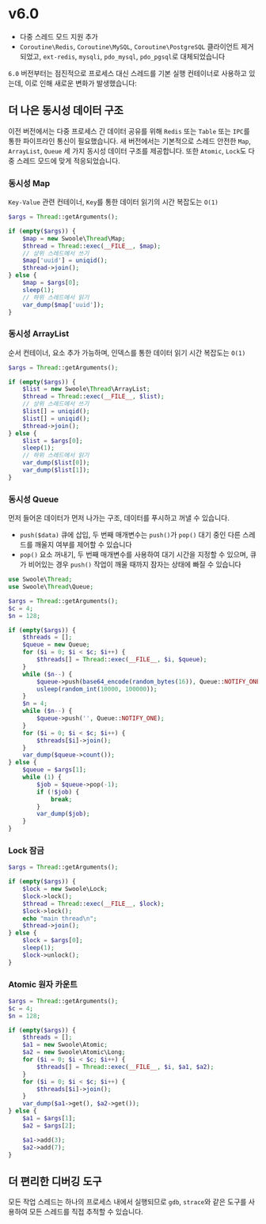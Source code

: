 # v6.0
- 다중 스레드 모드 지원 추가
- `Coroutine\Redis`, `Coroutine\MySQL`, `Coroutine\PostgreSQL` 클라이언트 제거되었고, `ext-redis`, `mysqli`, `pdo_mysql`, `pdo_pgsql`로 대체되었습니다

`6.0` 버전부터는 점진적으로 프로세스 대신 스레드를 기본 실행 컨테이너로 사용하고 있는데, 이로 인해 새로운 변화가 발생했습니다:

## 더 나은 동시성 데이터 구조

이전 버전에서는 다중 프로세스 간 데이터 공유를 위해 `Redis` 또는 `Table` 또는 `IPC`를 통한 파이프라인 통신이 필요했습니다.
새 버전에서는 기본적으로 스레드 안전한 `Map`, `ArrayList`, `Queue` 세 가지 동시성 데이터 구조를 제공합니다. 또한 `Atomic`, `Lock`도 다중 스레드 모드에 맞게 적응되었습니다.

### 동시성 Map
`Key-Value` 관련 컨테이너, `Key`를 통한 데이터 읽기의 시간 복잡도는 `O(1)`

```php
$args = Thread::getArguments();

if (empty($args)) {
    $map = new Swoole\Thread\Map;
    $thread = Thread::exec(__FILE__, $map);
    // 상위 스레드에서 쓰기
    $map['uuid'] = uniqid();
    $thread->join();
} else {
    $map = $args[0];
    sleep(1);
    // 하위 스레드에서 읽기
    var_dump($map['uuid']);
}
```

### 동시성 ArrayList
순서 컨테이너, 요소 추가 가능하며, 인덱스를 통한 데이터 읽기 시간 복잡도는 `O(1)`

```php
$args = Thread::getArguments();

if (empty($args)) {
    $list = new Swoole\Thread\ArrayList;
    $thread = Thread::exec(__FILE__, $list);
    // 상위 스레드에서 쓰기
    $list[] = uniqid();
    $list[] = uniqid();
    $thread->join();
} else {
    $list = $args[0];
    sleep(1);
    // 하위 스레드에서 읽기
    var_dump($list[0]);
    var_dump($list[1]);
}
```

### 동시성 Queue
먼저 들어온 데이터가 먼저 나가는 구조, 데이터를 푸시하고 꺼낼 수 있습니다.
- `push($data)` 큐에 삽입, 두 번째 매개변수는 `push()`가 `pop()` 대기 중인 다른 스레드를 깨울지 여부를 제어할 수 있습니다
- `pop()` 요소 꺼내기, 두 번째 매개변수를 사용하여 대기 시간을 지정할 수 있으며, 큐가 비어있는 경우 `push()` 작업이 깨울 때까지 잠자는 상태에 빠질 수 있습니다

```php
use Swoole\Thread;
use Swoole\Thread\Queue;

$args = Thread::getArguments();
$c = 4;
$n = 128;

if (empty($args)) {
    $threads = [];
    $queue = new Queue;
    for ($i = 0; $i < $c; $i++) {
        $threads[] = Thread::exec(__FILE__, $i, $queue);
    }
    while ($n--) {
        $queue->push(base64_encode(random_bytes(16)), Queue::NOTIFY_ONE);
        usleep(random_int(10000, 100000));
    }
    $n = 4;
    while ($n--) {
        $queue->push('', Queue::NOTIFY_ONE);
    }
    for ($i = 0; $i < $c; $i++) {
        $threads[$i]->join();
    }
    var_dump($queue->count());
} else {
    $queue = $args[1];
    while (1) {
        $job = $queue->pop(-1);
        if (!$job) {
            break;
        }
        var_dump($job);
    }
}
```

### Lock 잠금
```php
$args = Thread::getArguments();

if (empty($args)) {
    $lock = new Swoole\Lock;
    $lock->lock();
    $thread = Thread::exec(__FILE__, $lock);
    $lock->lock();
    echo "main thread\n";
    $thread->join();
} else {
    $lock = $args[0];
    sleep(1);
    $lock->unlock();
}
```

### Atomic 원자 카운트
```php
$args = Thread::getArguments();
$c = 4;
$n = 128;

if (empty($args)) {
    $threads = [];
    $a1 = new Swoole\Atomic;
    $a2 = new Swoole\Atomic\Long;
    for ($i = 0; $i < $c; $i++) {
        $threads[] = Thread::exec(__FILE__, $i, $a1, $a2);
    }
    for ($i = 0; $i < $c; $i++) {
        $threads[$i]->join();
    }
    var_dump($a1->get(), $a2->get());
} else {
    $a1 = $args[1];
    $a2 = $args[2];

    $a1->add(3);
    $a2->add(7);
}
```

## 더 편리한 디버깅 도구
모든 작업 스레드는 하나의 프로세스 내에서 실행되므로 `gdb`, `strace`와 같은 도구를 사용하여 모든 스레드를 직접 추적할 수 있습니다.
